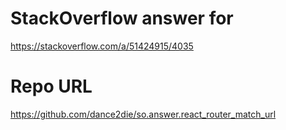 # StackOverflow answer for
https://stackoverflow.com/a/51424915/4035

# Repo URL
https://github.com/dance2die/so.answer.react_router_match_url
